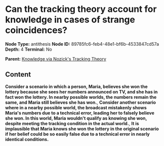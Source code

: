 # Can the tracking theory account for knowledge in cases of strange coincidences?

**Node Type:** antithesis
**Node ID:** 89785fc6-feb4-48e1-bf6b-4533847cd57a
**Depth:** 4
**Terminal:** No

**Parent:** [Knowledge via Nozick's Tracking Theory](knowledge-via-nozicks-tracking-theory-synthesis-d0a4215f-4dc1-4dd8-847c-fc9822412f21.md)

## Content

**Consider a scenario in which a person, Maria, believes she won the lottery because she sees her numbers announced on TV, and she has in fact won the lottery. In nearby possible worlds, the numbers remain the same, and Maria still believes she has won.**, **Consider another scenario where in a nearby possible world, the broadcast mistakenly shows Maria's numbers due to a technical error, leading her to falsely believe she won. In this world, Maria wouldn't qualify as knowing she won, despite meeting the tracking condition in the actual world.**, **It is implausible that Maria knows she won the lottery in the original scenario if her belief could be so easily false due to a technical error in nearly identical conditions.**
